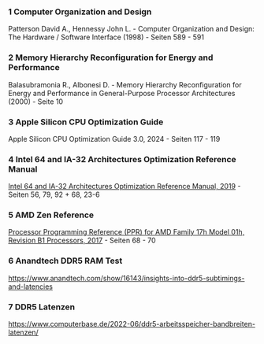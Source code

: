 ### 1 Computer Organization and Design

Patterson David A., Hennessy John L. - Computer Organization and Design: The Hardware / Software Interface (1998) -
Seiten 589 - 591

### 2 Memory Hierarchy Reconfiguration for Energy and Performance

Balasubramonia R., Albonesi D. - Memory Hierarchy Reconfiguration for Energy and Performance in General-Purpose
Processor Architectures (2000) - Seite 10

### 3 Apple Silicon CPU Optimization Guide

Apple Silicon CPU Optimization Guide 3.0, 2024 - Seiten 117 - 119

### 4 Intel 64 and IA-32 Architectures Optimization Reference Manual

[Intel 64 and IA-32 Architectures Optimization Reference Manual, 2019](https://en.wikichip.org/w/images/8/8a/intel-ref-248966-042b.pdf) -
Seiten 56, 79, 92 + 68, 23-6

### 5 AMD Zen Reference

[Processor Programming Reference (PPR) for AMD Family 17h Model 01h, Revision B1 Processors, 2017](https://bugzilla.kernel.org/attachment.cgi?id=287389) -
Seiten 68 - 70

### 6 Anandtech DDR5 RAM Test

https://www.anandtech.com/show/16143/insights-into-ddr5-subtimings-and-latencies

### 7 DDR5 Latenzen

https://www.computerbase.de/2022-06/ddr5-arbeitsspeicher-bandbreiten-latenzen/